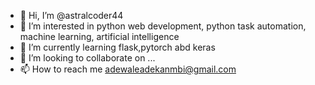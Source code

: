 - 👋 Hi, I’m @astralcoder44
- 👀 I’m interested in python web development, python task automation, machine learning, artificial intelligence
- 🌱 I’m currently learning flask,pytorch abd keras
- 💞️ I’m looking to collaborate on ...
- 📫 How to reach me adewaleadekanmbi@gmail.com

<!---
astralcoder44/astralcoder44 is a ✨ special ✨ repository because its `README.md` (this file) appears on your GitHub profile.
You can click the Preview link to take a look at your changes.
--->
